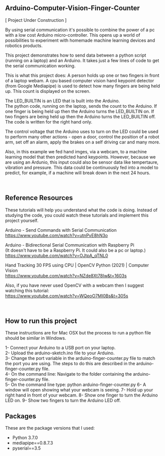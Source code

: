 ## Arduino-Computer-Vision-Finger-Counter

[ Project Under Construction ]

By using serial communication it's possible to combine the power of a pc with a low cost Arduino micro-controller. This opens up a world of possibilities to experiment with homemade machine learning devices and robotics products.

This project demonstrates how to send data between a python script (running on a laptop) and an Arduino. It takes just a few lines of code to get the serial communication working.

This is what this project does: A person holds up one or two fingers in front of a laptop webam. A cpu based computer vision hand keypoint detector (from Google  Mediapipe) is used to detect how many fingers are being held up. This count is displayed on the screen. 

The LED_BUILTIN is an LED that is built into the Arduino.<br>
The python code, running on the laptop, sends the count to the Arduino. If one finger is being held up then the Arduino turns the LED_BUILTIN on. If two fingers are being held up then the Arduino turns the LED_BUILTIN off. The code is written for the right hand only. 

The control voltage that the Arduino uses to turn on the LED could be used to perform many other actions - open a door, control the position of a robot arm, set off an alarm, apply the brakes on a self driving car and many more.

Also, in this example we fed hand imges, via a webcam, to a machine learning model that then predicted hand keypoints. However, because we are using an Ardunio, this input could also be sensor data like tempertaure, vibration and pressure. This data could be continuously fed into a model to predict, for example, if a machine will break down in the next 24 hours.

<br>

## Reference Resources

These tutorials will help you understand what 
the code is doing. Instead of studying the code, you
could watch these tutorials and implement this project yourself.

Arduino - Send Commands with Serial Communication<br>
https://www.youtube.com/watch?v=utnPvE8hN3o

Arduino - Bidirectional Serial Communication with Raspberry Pi<br>
(It doesn't have to be a Raspberry Pi. It could also be a pc or laptop.)<br>
https://www.youtube.com/watch?v=OJtpA_qTNL0

Hand Tracking 30 FPS using CPU | OpenCV Python (2021) | Computer Vision<br>
https://www.youtube.com/watch?v=NZde8Xt78Iw&t=1603s

Also, if you have never used OpenCV with a webcam then I suggest watching
this tutorial:<br>
https://www.youtube.com/watch?v=WQeoO7MI0Bs&t=305s


<br>

## How to run this project 

These instructions are for Mac OSX but the process to run a python file should be similar in Windows.

1- Connect your Arduino to a USB port on your laptop.<br>
2- Upload the arduino-sketch.ino file to your Arduino.<br>
3- Change the port variable in the arduino-finger-counter.py file to match the port you are using. The steps to do this are described in the arduino-finger-counter.py file.<br>
4- On the command line: Navigate to the folder containing the arduino-finger-counter.py file.<br>
5- On the command line type: python arduino-finger-counter.py
6- A window will open showing what your webcam is seeing.
7- Hold up your right hand in front of your webcam.
8- Show one finger to turn the Arduino LED on.
9- Show two fingers to turn the Arduino LED off.

## Packages

These are the package versions that I used:

- Python 3.7.0
- mediapipe==0.8.7.3
- pyserial==3.5

